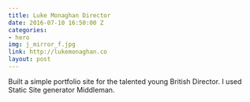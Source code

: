 ```yaml
---
title: Luke Monaghan Director
date: 2016-07-10 16:50:00 Z
categories:
- hero
img: j_mirror_f.jpg
link: http://lukemonaghan.co
layout: post
---
```


Built a simple portfolio site for the talented young British Director. I used Static Site generator Middleman.

